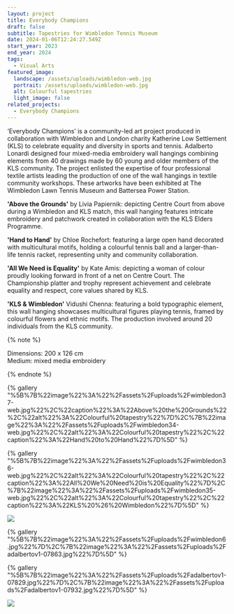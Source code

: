 ```yaml
---
layout: project
title: Everybody Champions
draft: false
subtitle: Tapestries for Wimbledon Tennis Museum
date: 2024-01-06T12:24:27.549Z
start_year: 2023
end_year: 2024
tags:
  - Visual Arts
featured_image:
  landscape: /assets/uploads/wimbledon-web.jpg
  portrait: /assets/uploads/wimbledon-web.jpg
  alt: Colourful tapestries
  light_image: false
related_projects:
  - Everybody Champions
---
```

‘Everybody Champions’ is a community-led art project produced in collaboration with Wimbledon and London charity Katherine Low Settlement (KLS) to celebrate equality and diversity in sports and tennis. Adalberto Lonardi designed four mixed-media embroidery wall hangings combining elements from 40 drawings made by 60 young and older members of the KLS community. The project enlisted the expertise of four professional textile artists leading the production of one of the wall hangings in textile community workshops. These artworks have been exhibited at The Wimbledon Lawn Tennis Museum and Battersea Power Station.

**'Above the Grounds'**
by Livia Papiernik: depicting Centre Court from above during a Wimbledon and KLS match, this wall hanging features intricate embroidery and patchwork created in collaboration with the KLS Elders Programme. 

**'Hand to Hand'**
by Chloe Rochefort: featuring a large open hand decorated with multicultural motifs, holding a colourful tennis ball and a larger-than-life tennis racket, representing unity and community collaboration.

**'All We Need is Equality'**
by Kate Amis: depicting a woman of colour proudly looking forward in front of a net on Centre Court. The Championship platter and trophy represent achievement and celebrate equality and respect, core values shared by KLS.

**'KLS & Wimbledon'**
Vidushi Chenna: featuring a bold typographic element, this wall hanging showcases multicultural figures playing tennis, framed by colourful flowers and ethnic motifs. The production involved around 20 individuals from the KLS community. 

{% note %}






Dimensions: 200 x 126 cm\
Medium: mixed media embroidery






{% endnote %}

{% gallery "%5B%7B%22image%22%3A%22%2Fassets%2Fuploads%2Fwimbledon37-web.jpg%22%2C%22caption%22%3A%22Above%20the%20Grounds%22%2C%22alt%22%3A%22Colourful%20tapestry%22%7D%2C%7B%22image%22%3A%22%2Fassets%2Fuploads%2Fwimbledon34-web.jpg%22%2C%22alt%22%3A%22Colourful%20tapestry%22%2C%22caption%22%3A%22Hand%20to%20Hand%22%7D%5D" %}

{% gallery "%5B%7B%22image%22%3A%22%2Fassets%2Fuploads%2Fwimbledon36-web.jpg%22%2C%22alt%22%3A%22Colourful%20tapestry%22%2C%22caption%22%3A%22All%20We%20Need%20is%20Equality%22%7D%2C%7B%22image%22%3A%22%2Fassets%2Fuploads%2Fwimbledon35-web.jpg%22%2C%22alt%22%3A%22Colourful%20tapestry%22%2C%22caption%22%3A%22KLS%20%26%20Wimbledon%22%7D%5D" %}

![](/assets/uploads/img_2389.jpg)

{% gallery "%5B%7B%22image%22%3A%22%2Fassets%2Fuploads%2Fwimbledon6.jpg%22%7D%2C%7B%22image%22%3A%22%2Fassets%2Fuploads%2Fadalbertov1-07863.jpg%22%7D%5D" %}

{% gallery "%5B%7B%22image%22%3A%22%2Fassets%2Fuploads%2Fadalbertov1-07829.jpg%22%7D%2C%7B%22image%22%3A%22%2Fassets%2Fuploads%2Fadalbertov1-07932.jpg%22%7D%5D" %}

![](/assets/uploads/wimbledon31.jpg)